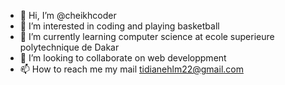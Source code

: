 - 👋 Hi, I’m @cheikhcoder
- 👀 I’m interested in coding and playing basketball
- 🌱 I’m currently learning computer science at ecole superieure polytechnique de Dakar
- 💞️ I’m looking to collaborate on web developpment 
- 📫 How to reach me my mail tidianehlm22@gmail.com 

<!---
cheikhcoder/cheikhcoder is a ✨ special ✨ repository because its `README.md` (this file) appears on your GitHub profile.
You can click the Preview link to take a look at your changes.
--->

